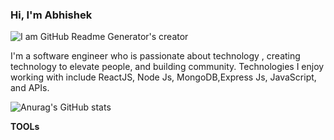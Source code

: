 
### Hi, I'm Abhishek

![I am GitHub Readme Generator's creator](https://arturssmirnovs.github.io/github-profile-readme-generator/images/banner.png)




I'm a software engineer who is passionate about technology , creating technology to elevate people, and building community.  Technologies I enjoy working with include ReactJS, Node Js, MongoDB,Express Js, JavaScript,  and APIs. 

![Anurag's GitHub stats](https://github-readme-stats.vercel.app/api?username=eyemabhishek&show_icons=true&theme=radical)


**TOOLs**




